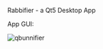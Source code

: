 Rabbifier - a Qt5 Desktop App

App GUI:

![qbunnifier](https://cloud.githubusercontent.com/assets/15926631/15114046/46a2871c-15f8-11e6-85ca-a78770176d6f.png)
